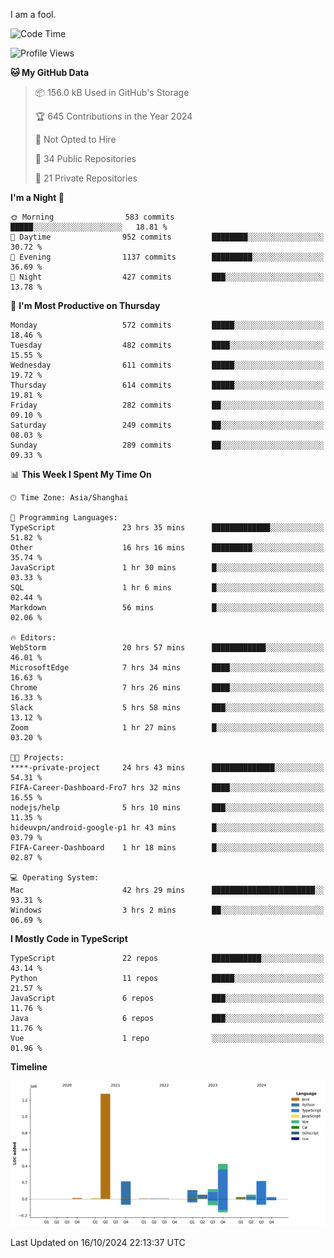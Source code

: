 I am a fool.

<!--START_SECTION:waka-->
![Code Time](http://img.shields.io/badge/Code%20Time-1%2C940%20hrs%2054%20mins-blue)

![Profile Views](http://img.shields.io/badge/Profile%20Views-0-blue)

**🐱 My GitHub Data** 

> 📦 156.0 kB Used in GitHub's Storage 
 > 
> 🏆 645 Contributions in the Year 2024
 > 
> 🚫 Not Opted to Hire
 > 
> 📜 34 Public Repositories 
 > 
> 🔑 21 Private Repositories 
 > 
**I'm a Night 🦉** 

```text
🌞 Morning                583 commits         █████░░░░░░░░░░░░░░░░░░░░   18.81 % 
🌆 Daytime                952 commits         ████████░░░░░░░░░░░░░░░░░   30.72 % 
🌃 Evening                1137 commits        █████████░░░░░░░░░░░░░░░░   36.69 % 
🌙 Night                  427 commits         ███░░░░░░░░░░░░░░░░░░░░░░   13.78 % 
```
📅 **I'm Most Productive on Thursday** 

```text
Monday                   572 commits         █████░░░░░░░░░░░░░░░░░░░░   18.46 % 
Tuesday                  482 commits         ████░░░░░░░░░░░░░░░░░░░░░   15.55 % 
Wednesday                611 commits         █████░░░░░░░░░░░░░░░░░░░░   19.72 % 
Thursday                 614 commits         █████░░░░░░░░░░░░░░░░░░░░   19.81 % 
Friday                   282 commits         ██░░░░░░░░░░░░░░░░░░░░░░░   09.10 % 
Saturday                 249 commits         ██░░░░░░░░░░░░░░░░░░░░░░░   08.03 % 
Sunday                   289 commits         ██░░░░░░░░░░░░░░░░░░░░░░░   09.33 % 
```


📊 **This Week I Spent My Time On** 

```text
🕑︎ Time Zone: Asia/Shanghai

💬 Programming Languages: 
TypeScript               23 hrs 35 mins      █████████████░░░░░░░░░░░░   51.82 % 
Other                    16 hrs 16 mins      █████████░░░░░░░░░░░░░░░░   35.74 % 
JavaScript               1 hr 30 mins        █░░░░░░░░░░░░░░░░░░░░░░░░   03.33 % 
SQL                      1 hr 6 mins         █░░░░░░░░░░░░░░░░░░░░░░░░   02.44 % 
Markdown                 56 mins             █░░░░░░░░░░░░░░░░░░░░░░░░   02.06 % 

🔥 Editors: 
WebStorm                 20 hrs 57 mins      ████████████░░░░░░░░░░░░░   46.01 % 
MicrosoftEdge            7 hrs 34 mins       ████░░░░░░░░░░░░░░░░░░░░░   16.63 % 
Chrome                   7 hrs 26 mins       ████░░░░░░░░░░░░░░░░░░░░░   16.33 % 
Slack                    5 hrs 58 mins       ███░░░░░░░░░░░░░░░░░░░░░░   13.12 % 
Zoom                     1 hr 27 mins        █░░░░░░░░░░░░░░░░░░░░░░░░   03.20 % 

🐱‍💻 Projects: 
****-private-project     24 hrs 43 mins      ██████████████░░░░░░░░░░░   54.31 % 
FIFA-Career-Dashboard-Fro7 hrs 32 mins       ████░░░░░░░░░░░░░░░░░░░░░   16.55 % 
nodejs/help              5 hrs 10 mins       ███░░░░░░░░░░░░░░░░░░░░░░   11.35 % 
hideuvpn/android-google-p1 hr 43 mins        █░░░░░░░░░░░░░░░░░░░░░░░░   03.79 % 
FIFA-Career-Dashboard    1 hr 18 mins        █░░░░░░░░░░░░░░░░░░░░░░░░   02.87 % 

💻 Operating System: 
Mac                      42 hrs 29 mins      ███████████████████████░░   93.31 % 
Windows                  3 hrs 2 mins        ██░░░░░░░░░░░░░░░░░░░░░░░   06.69 % 
```

**I Mostly Code in TypeScript** 

```text
TypeScript               22 repos            ███████████░░░░░░░░░░░░░░   43.14 % 
Python                   11 repos            █████░░░░░░░░░░░░░░░░░░░░   21.57 % 
JavaScript               6 repos             ███░░░░░░░░░░░░░░░░░░░░░░   11.76 % 
Java                     6 repos             ███░░░░░░░░░░░░░░░░░░░░░░   11.76 % 
Vue                      1 repo              ░░░░░░░░░░░░░░░░░░░░░░░░░   01.96 % 
```



**Timeline**

![Lines of Code chart](https://raw.githubusercontent.com/VeejaLiu/VeejaLiu/master/assets/bar_graph.png)


 Last Updated on 16/10/2024 22:13:37 UTC
<!--END_SECTION:waka-->
